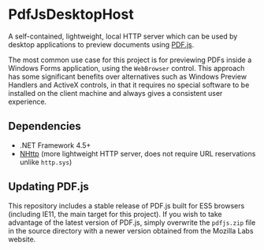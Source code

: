 # PdfJsDesktopHost
A self-contained, lightweight, local HTTP server which can be used by desktop applications to preview documents using [PDF.js](https://mozilla.github.io/pdf.js/).

The most common use case for this project is for previewing PDFs inside a Windows Forms application, using the `WebBrowser` control. This approach has some significant benefits over alternatives such as Windows Preview Handlers and ActiveX controls, in that it requires no special software to be installed on the client machine and always gives a consistent user experience.

## Dependencies
 - .NET Framework 4.5+
 - [NHttp](https://github.com/pvginkel/NHttp) (more lightweight HTTP server, does not require URL reservations unlike `http.sys`)

## Updating PDF.js
This repository includes a stable release of PDF.js built for ES5 browsers (including IE11, the main target for this project). If you wish to take advantage of the latest version of PDF.js, simply overwrite the `pdfjs.zip` file in the source directory with a newer version obtained from the Mozilla Labs website.
